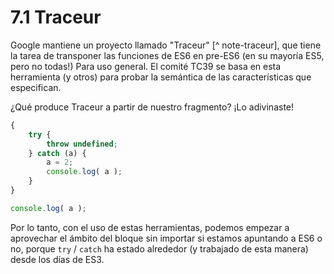 # 7.1 Traceur

Google mantiene un proyecto llamado "Traceur" \[^ note-traceur\], que tiene la tarea de transponer las funciones de ES6 en pre-ES6 \(en su mayoría ES5, pero no todas!\) Para uso general. El comité TC39 se basa en esta herramienta \(y otros\) para probar la semántica de las características que especifican.

¿Qué produce Traceur a partir de nuestro fragmento? ¡Lo adivinaste!

```js
{
	try {
		throw undefined;
	} catch (a) {
		a = 2;
		console.log( a );
	}
}

console.log( a );
```

Por lo tanto, con el uso de estas herramientas, podemos empezar a aprovechar el ámbito del bloque sin importar si estamos apuntando a ES6 o no, porque `try` / `catch` ha estado alrededor \(y trabajado de esta manera\) desde los días de ES3.


